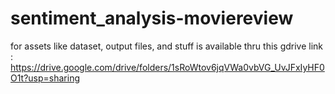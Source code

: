 # sentiment_analysis-moviereview
for assets like dataset, output files, and stuff is available thru this gdrive link :
https://drive.google.com/drive/folders/1sRoWtov6jqVWa0vbVG_UvJFxIyHF0O1t?usp=sharing

